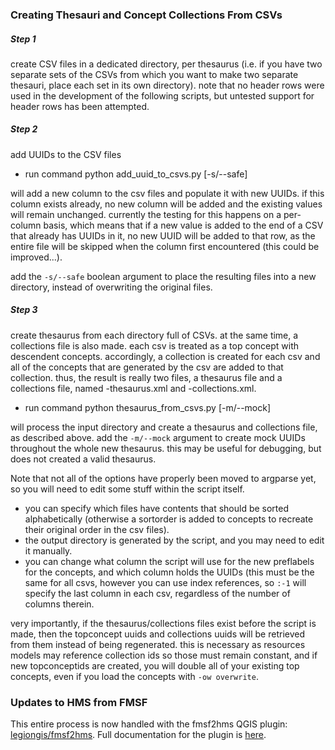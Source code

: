### Creating Thesauri and Concept Collections From CSVs

##### Step 1

create CSV files in a dedicated directory, per thesaurus (i.e. if you have two separate sets of the CSVs from which you want to make two separate thesauri, place each set in its own directory). note that no header rows were used in the development of the following scripts, but untested support for header rows has been attempted.

##### Step 2

add UUIDs to the CSV files

+ run command
        python add_uuid_to_csvs.py <csv directory> [-s/--safe]
        
will add a new column to the csv files and populate it with new UUIDs. if this column exists already, no new column will be added and the existing values will remain unchanged. currently the testing for this happens on a per-column basis, which means that if a new value is added to the end of a CSV that already has UUIDs in it, no new UUID will be added to that row, as the entire file will be skipped when the column first encountered (this could be improved...).

add the `-s/--safe` boolean argument to place the resulting files into a new directory, instead of overwriting the original files.
        
##### Step 3

create thesaurus from each directory full of CSVs. at the same time, a collections file is also made. each csv is treated as a top concept with descendent concepts. accordingly, a collection is created for each csv and all of the concepts that are generated by the csv are added to that collection. thus, the result is really two files, a thesaurus file and a collections file, named <csv directory>-thesaurus.xml and <csv directory>-collections.xml.

+ run command
        python thesaurus_from_csvs.py <csv directory> [-m/--mock]
        
will process the input directory and create a thesaurus and collections file, as described above. add the `-m/--mock` argument to create mock UUIDs throughout the whole new thesaurus. this may be useful for debugging, but does not created a valid thesaurus.

Note that not all of the options have properly been moved to argparse yet, so you will need to edit some stuff within the script itself. 

+ you can specify which files have contents that should be sorted alphabetically (otherwise a sortorder is added to concepts to recreate their original order in the csv files).
+ the output directory is generated by the script, and you may need to edit it manually.
+ you can change what column the script will use for the new preflabels for the concepts, and which column holds the UUIDs (this must be the same for all csvs, however you can use index references, so `:-1` will specify the last column in each csv, regardless of the number of columns therein.

very importantly, if the thesaurus/collections files exist before the script is made, then the topconcept uuids and collections uuids will be retrieved from them instead of being regenerated. this is necessary as resources models may reference collection ids so those must remain constant, and if new topconceptids are created, you will double all of your existing top concepts, even if you load the concepts with `-ow overwrite`.

### Updates to HMS from FMSF

This entire process is now handled with the fmsf2hms QGIS plugin: [legiongis/fmsf2hms](https://github.com/legiongis/fmsf2hms).
Full documentation for the plugin is [here](https://www.notion.so/legiongis/FMSF-to-HMS-QGIS-Plugin-1a413cd8aa334e9bb2180be8c6841665).
